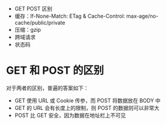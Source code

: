 - GET POST 区别
- 缓存：If-None-Match: ETag & Cache-Control: max-age/no-cache/public/private
- 压缩：gzip
- 跨域请求
- 状态码

# GET 和 POST 的区别

对于两者的区别，普遍的答案如下：

- GET 使用 URL 或 Cookie 传参，而 POST 将数据放在 BODY 中
- GET 的 URL 会有长度上的限制，则 POST 的数据则可以非常大
- POST 比 GET 安全，因为数据在地址栏上不可见


